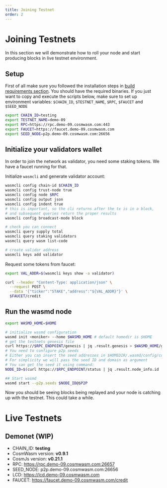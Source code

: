 ```yaml
---
title: Joining Testnet
order: 2
---
```


# Joining Testnets

In this section we will demonstrate how to roll your node and start producing blocks in live testnet environment.

## Setup

First of all make sure you followed the installation steps in [build requirements section](./build-requirements.md). You should have the required binaries. If you just want to copy and execute the scripts below, make sure to set up environment variables: `$CHAIN_ID`, `$TESTNET_NAME`, `$RPC`, `$FAUCET` and `$SEED_NODE`

```sh
export CHAIN_ID=testing
export TESTNET_NAME=demo-09
export RPC=https://rpc.demo-09.cosmwasm.com:443
export FAUCET=https://faucet.demo-09.cosmwasm.com
export SEED_NODE=p2p.demo-09.cosmwasm.com:26656
```

## Initialize your validators wallet

In order to join the network as validator, you need some staking tokens. We have a faucet running for that.

Initialize `wasmcli` and generate validator account:

```sh
wasmcli config chain-id $CHAIN_ID
wasmcli config trust-node true
wasmcli config node $RPC
wasmcli config output json
wasmcli config indent true
# this is important, so the cli returns after the tx is in a block,
# and subsequent queries return the proper results
wasmcli config broadcast-mode block

# check you can connect
wasmcli query supply total
wasmcli query staking validators
wasmcli query wasm list-code

# create validor address
wasmcli keys add validator
```

Request some tokens from faucet:

```sh
export VAL_ADDR=$(wasmcli keys show -a validator)

curl --header "Content-Type: application/json" \
  --request POST \
  --data '{"ticker":"STAKE","address":"${VAL_ADDR}"}' \
  $FAUCET/credit
```

## Run the wasmd node

```sh
export WASMD_HOME=$HOME

# initialize wasmd configuration
wasmd init <moniker> --home $WASMD_HOME # default homedir is $HOME
# get the testnets genesis file
curl https://$RPC_ENDPOINT/genesis | jq .result.genesis > $WASMD_HOME/genesis.json
# You need to configure p2p seeds
# Either you can insert the seed addresses in $HOMEDIR/.wasmd/config/config.toml to "seeds"
# For simplicity we will pass the seed ID and domain as argument
# You can get the seed it using command:
NODE_ID=$(curl https://$RPC_ENDPOINT/status | jq .result.node_info.id | tr -d '"')

## Start wasmd
wasmd start --p2p.seeds $NODE_ID@$P2P
```
 
Now you should be seeing blocks being replayed and your node is catching up with the testnet. This could take a while.

# Live Testnets

## Demonet (WIP)

- CHAIN_ID: **testing**
- CosmWasm version: **v0.9.1**
- CosmJs version: **v0.21.1**
- RPC: https://rpc.demo-09.cosmwasm.com:26657
- SEED_NODE: p2p.demo-09.cosmwasm.com:26656
- LCD: https://lcd.demo-09.cosmwasm.com
- FAUCET: https://faucet.demo-09.cosmwasm.com/credit
